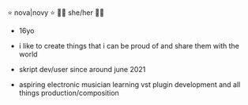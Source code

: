 ⭐ nova|novy ⭐
🏳️‍⚧️ she/her 🏳️‍⚧️
- 16yo
- i like to create things that i can be proud of and share them with the world

- skript dev/user since around june 2021
- aspiring electronic musician learning vst plugin development and all things production/composition
